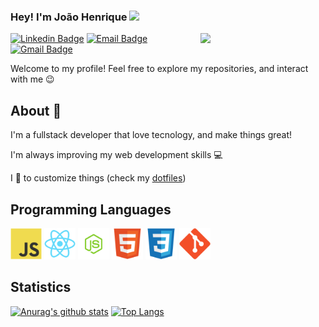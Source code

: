 ### Hey! I'm João Henrique <img src="https://github.com/TheDudeThatCode/TheDudeThatCode/blob/master/Assets/Hi.gif" width="29px">

<img align='right' src='https://user-images.githubusercontent.com/5713670/87202985-820dcb80-c2b6-11ea-9f56-7ec461c497c3.gif' width='200"'>

[![Linkedin Badge](https://img.shields.io/badge/-joãohenrique-blue?style=flat-square&logo=Linkedin&logoColor=white&link=https://www.linkedin.com/in/jo%C3%A3o-henrique-563b371a7/)](https://www.linkedin.com/in/jo%C3%A3o-henrique-563b371a7/)
[![Email Badge](https://img.shields.io/badge/-joaohenrique.hs@hotmail.com-03a57a?style=flat-square&logo=Gmail&logoColor=white&link=mailto:joaohenrique.hs@hotmail.com)](mailto:joaohenrique.hs@hotmail.com)
[![Gmail Badge](https://img.shields.io/badge/-joaohenriquehs2002@gmail.com-c14438?style=flat-square&logo=Gmail&logoColor=white&link=mailto:joaohenriquehs2002@gmail.com)](mailto:joaohenriquehs2002@gmail.com)

Welcome to my profile! Feel free to explore my repositories, and interact with me 😉

## About 🧐

I'm a fullstack developer that love tecnology, and make things great!

I'm always improving my web development skills 💻

I 💖 to customize things (check my [dotfiles](https://github.com/joaohenrique-hs/dotfiles))

## Programming Languages


<img src = 'https://github.com/joaohenrique-hs/joaohenrique-hs/blob/master/assets/logos/js.svg' width='50'/> <img src = 
'https://github.com/joaohenrique-hs/joaohenrique-hs/blob/master/assets/logos/react.png' width='50'/> <img src = 
'https://github.com/joaohenrique-hs/joaohenrique-hs/blob/master/assets/logos/node.webp' width='50'/> <img src = 
'https://github.com/joaohenrique-hs/joaohenrique-hs/blob/master/assets/logos/html.svg' width='50'/> <img src = 
'https://github.com/joaohenrique-hs/joaohenrique-hs/blob/master/assets/logos/css.svg' width='50'/> <img src = 
'https://github.com/joaohenrique-hs/joaohenrique-hs/blob/master/assets/logos/git.svg' width='50'/>

## Statistics

[![Anurag's github stats](https://github-readme-stats.vercel.app/api?username=joaohenrique-hs&show_icons=true&theme=tokyonight)](https://github.com/anuraghazra/github-readme-stats)
[![Top Langs](https://github-readme-stats.vercel.app/api/top-langs/?username=joaohenrique-hs&hide=shell&theme=tokyonight&layout=compact)](https://github.com/anuraghazra/github-readme-stats)
